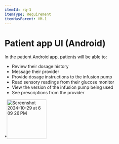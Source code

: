 ```yaml
---
itemId: rq-1
itemType: Requirement
itemHasParent: VM-1
---
```


# Patient app UI (Android)

In the patient Android app, patients will be able to:

* Review their dosage history
* Message their provider
* Provide dosage instructions to the infusion pump
* Read sensory readings from their glucose monitor
* View the version of the infusion pump being used
* See prescriptions from the provider

*<img width="128" alt="Screenshot 2024-10-29 at 6 09 26 PM" src="https://github.com/user-attachments/assets/3d650f89-b91f-47bb-8886-32fdc87ebb2a">
